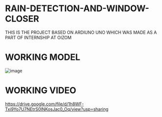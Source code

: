 # RAIN-DETECTION-AND-WINDOW-CLOSER
THIS IS THE PROJECT BASED ON ARDIUNO UNO WHICH WAS MADE AS A PART OF INTERNSHIP AT OIZOM

# WORKING MODEL
![image](https://user-images.githubusercontent.com/108118328/179357167-7ef5dc08-6eed-40d6-a5b5-165cd1b153e0.png)

# WORKING VIDEO
https://drive.google.com/file/d/1h8WF-Txi9Yo7U7NEtrS0lNKosJac0_Oq/view?usp=sharing
